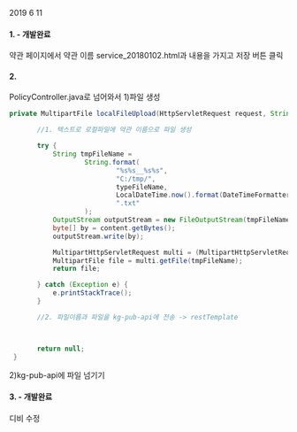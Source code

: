 2019 6 11


#### 1. - 개발완료
약관 페이지에서
약관 이름 service_20180102.html과 내용을 가지고 저장 버튼 클릭

#### 2.
PolicyController.java로 넘어와서
 1)파일 생성
 ```java
 private MultipartFile localFileUpload(HttpServletRequest request, String typeFileName, String content) {

        //1. 텍스트로 로컬파일에 약관 이름으로 파일 생성

        try {
            String tmpFileName =
                    String.format(
                            "%s%s__%s%s",
                            "C:/tmp/",
                            typeFileName,
                            LocalDateTime.now().format(DateTimeFormatter.ofPattern("yyyyMMddHHmmss")),
                            ".txt"
                    );
            OutputStream outputStream = new FileOutputStream(tmpFileName);
            byte[] by = content.getBytes();
            outputStream.write(by);

            MultipartHttpServletRequest multi = (MultipartHttpServletRequest) request;
            MultipartFile file = multi.getFile(tmpFileName);
            return file;

        } catch (Exception e) {
            e.printStackTrace();
        }

        //2. 파일이름과 파일을 kg-pub-api에 전송 -> restTemplate



        return null;
  }
  ```
 
 2)kg-pub-api에 파일 넘기기


#### 3. - 개발완료
디비 수정


